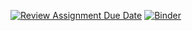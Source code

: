 [![Review Assignment Due Date](https://classroom.github.com/assets/deadline-readme-button-22041afd0340ce965d47ae6ef1cefeee28c7c493a6346c4f15d667ab976d596c.svg)](https://classroom.github.com/a/Kd-qJfrP)
[![Binder](https://mybinder.org/badge_logo.svg)](https://mybinder.org/v2/gh/dm4bem/dm4bem-wbrumbrum/HEAD)
